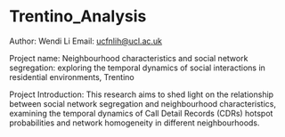 # Trentino_Analysis

Author: Wendi Li
Email: ucfnlih@ucl.ac.uk

Project name: Neighbourhood characteristics and social network segregation: exploring the temporal dynamics of social interactions in residential environments, Trentino

Project Introduction: This research aims to shed light on the relationship between social network segregation and neighbourhood characteristics, examining the temporal dynamics of Call Detail Records (CDRs) hotspot probabilities and network homogeneity in different neighbourhoods. 
